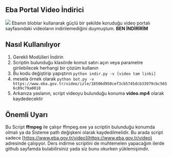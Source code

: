 ## Eba Portal Video İndirici
![](https://raw.githubusercontent.com/furkan6116/ebavideoindirici/master/%C3%B6rnek.png)
Ebanın bloblar kullanarak güçlü bir şekilde koruduğu video portalı sayfasındaki videoların indirilemediğini duymuştum. **BEN İNDİRİRİM**

## Nasıl Kullanılıyor
 1. Gerekli Modülleri İndirin
 2. Scriptin bulunduğu klasörde komut satırı açın veya parametre girilebilecek herhangi bir çözüm kullanın
 3. Bu kodu değiştirip yapıştırın `python indir.py -v [video tam linki]`
 4. mesela örnek olarak `python bot.py -v https://www.eba.gov.tr/video/izle/18506d950cef3cb5745dcb33979cbc5656c89c79a0018`
 5. Arkanıza yaslanın, script videoyu bulunduğu konuma **video.mp4** olarak kaydedecektir
## Önemli Uyarı
Bu Script **ffmpeg** ile çalışır ffmpeg.exe ya scriptin bulunduğu konumda olmalı ya da Sisteme path değişkeni olarak kaydedilmelidir.
Bu arada script sadece [https://www.eba.gov.tr/video](https://www.eba.gov.tr/video) adresinde çalışıyor. Ders indirme scriptini de muhtemelen yapacağım ilerde github sayfamda bulabilirsiniz yada siz bunu okurken yüklemişimdir.
